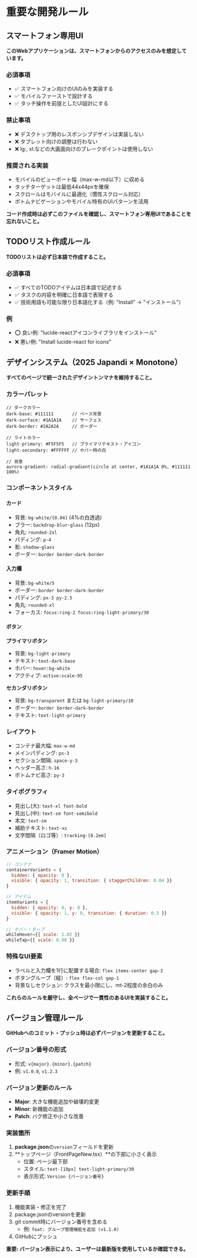 # 重要な開発ルール

## スマートフォン専用UI
**このWebアプリケーションは、スマートフォンからのアクセスのみを想定しています。**

### 必須事項
- ✅ スマートフォン向けのUIのみを実装する
- ✅ モバイルファーストで設計する
- ✅ タッチ操作を前提としたUI設計にする

### 禁止事項
- ❌ デスクトップ用のレスポンシブデザインは実装しない
- ❌ タブレット向けの調整は行わない
- ❌ lg:, xl:などの大画面向けのブレークポイントは使用しない

### 推奨される実装
- モバイルのビューポート幅（max-w-md以下）に収める
- タッチターゲットは最低44x44pxを確保
- スクロールはモバイルに最適化（慣性スクロール対応）
- ボトムナビゲーションやモバイル特有のUIパターンを活用

**コード作成時は必ずこのファイルを確認し、スマートフォン専用UIであることを忘れないこと。**

## TODOリスト作成ルール
**TODOリストは必ず日本語で作成すること。**

### 必須事項
- ✅ すべてのTODOアイテムは日本語で記述する
- ✅ タスクの内容を明確に日本語で表現する
- ✅ 技術用語も可能な限り日本語化する（例: "Install" → "インストール"）

### 例
- ⭕ 良い例: "lucide-reactアイコンライブラリをインストール"
- ❌ 悪い例: "Install lucide-react for icons"

## デザインシステム（2025 Japandi × Monotone）
**すべてのページで統一されたデザイントンマナを維持すること。**

### カラーパレット
```
// ダークカラー
dark-base: #111111       // ベース背景
dark-surface: #1A1A1A    // サーフェス
dark-border: #2A2A2A     // ボーダー

// ライトカラー  
light-primary: #F5F5F5   // プライマリテキスト・アイコン
light-secondary: #FFFFFF // ホバー時の白

// 背景
aurora-gradient: radial-gradient(circle at center, #1A1A1A 0%, #111111 100%)
```

### コンポーネントスタイル

#### カード
- 背景: `bg-white/[0.04]` (4%の白透過)
- ブラー: `backdrop-blur-glass` (12px)
- 角丸: `rounded-2xl`
- パディング: `p-4`
- 影: `shadow-glass`
- ボーダー: `border border-dark-border`

#### 入力欄
- 背景: `bg-white/5`
- ボーダー: `border border-dark-border`
- パディング: `px-3 py-2.5`
- 角丸: `rounded-xl`
- フォーカス: `focus:ring-2 focus:ring-light-primary/30`

#### ボタン
**プライマリボタン**
- 背景: `bg-light-primary`
- テキスト: `text-dark-base`
- ホバー: `hover:bg-white`
- アクティブ: `active:scale-95`

**セカンダリボタン**
- 背景: `bg-transparent` または `bg-light-primary/10`
- ボーダー: `border border-dark-border`
- テキスト: `text-light-primary`

### レイアウト
- コンテナ最大幅: `max-w-md`
- メインパディング: `px-3`
- セクション間隔: `space-y-3`
- ヘッダー高さ: `h-16`
- ボトムナビ高さ: `py-3`

### タイポグラフィ
- 見出し(大): `text-xl font-bold`
- 見出し(中): `text-sm font-semibold`
- 本文: `text-sm`
- 補助テキスト: `text-xs`
- 文字間隔（ロゴ等）: `tracking-[0.2em]`

### アニメーション（Framer Motion）
```javascript
// コンテナ
containerVariants = {
  hidden: { opacity: 0 },
  visible: { opacity: 1, transition: { staggerChildren: 0.04 }}
}

// アイテム
itemVariants = {
  hidden: { opacity: 0, y: 8 },
  visible: { opacity: 1, y: 0, transition: { duration: 0.3 }}
}

// ホバー・タップ
whileHover={{ scale: 1.02 }}
whileTap={{ scale: 0.98 }}
```

### 特殊なUI要素
- ラベルと入力欄を1行に配置する場合: `flex items-center gap-3`
- ボタングループ（縦）: `flex flex-col gap-1`
- 背景なしセクション: クラスを最小限にし、mt-2程度の余白のみ

**これらのルールを厳守し、全ページで一貫性のあるUIを実装すること。**

## バージョン管理ルール
**GitHubへのコミット・プッシュ時は必ずバージョンを更新すること。**

### バージョン番号の形式
- 形式: `v{major}.{minor}.{patch}`
- 例: `v1.0.0`, `v1.2.3`

### バージョン更新のルール
- **Major**: 大きな機能追加や破壊的変更
- **Minor**: 新機能の追加
- **Patch**: バグ修正や小さな改善

### 実装箇所
1. **package.json**の`version`フィールドを更新
2. **トップページ（FrontPageNew.tsx）**の下部に小さく表示
   - 位置: ページ最下部
   - スタイル: `text-[10px] text-light-primary/30`
   - 表示形式: `Version {バージョン番号}`

### 更新手順
1. 機能実装・修正を完了
2. package.jsonのversionを更新
3. git commit時にバージョン番号を含める
   - 例: `feat: グループ管理機能を追加 (v1.1.0)`
4. GitHubにプッシュ

**重要: バージョン表示により、ユーザーは最新版を使用しているか確認できる。**